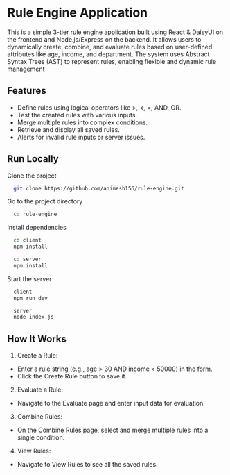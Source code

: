 
# Rule Engine Application

This is a simple 3-tier rule engine application built using React & DaisyUI on the frontend and Node.js/Express on the backend. It allows users to dynamically create, combine, and evaluate rules based on user-defined attributes like age, income, and department. The system uses Abstract Syntax Trees (AST) to represent rules, enabling flexible and dynamic rule management

## Features

-  Define rules using logical operators like >, <, =, AND, OR.
- Test the created rules with various inputs.
- Merge multiple rules into complex conditions.
- Retrieve and display all saved rules.
- Alerts for invalid rule inputs or server issues.


## Run Locally

Clone the project

```bash
  git clone https://github.com/animesh156/rule-engine.git
```

Go to the project directory

```bash
  cd rule-engine
```

Install dependencies

```bash
  cd client
  npm install
```
```bash
  cd server
  npm install
```

Start the server

```bash
  client
  npm run dev
```
```bash
  server
  node index.js
```

## How It Works

1. Create a Rule:
- Enter a rule string (e.g., age > 30 AND income < 50000) in the form.
- Click the Create Rule button to save it.

2. Evaluate a Rule:
- Navigate to the Evaluate page and enter input data for evaluation.

3. Combine Rules:
- On the Combine Rules page, select and merge multiple rules into a single condition.

4. View Rules:
- Navigate to View Rules to see all the saved rules.

